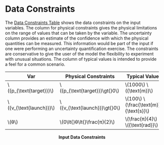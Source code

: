 # Data Constraints

The [Data Constraints Table]() shows the data constraints on the input variables. The column for physical constraints gives the physical limitations on the range of values that can be taken by the variable. The uncertainty column provides an estimate of the confidence with which the physical quantities can be measured. This information would be part of the input if one were performing an uncertainty quantification exercise. The constraints are conservative to give the user of the model the flexibility to experiment with unusual situations. The column of typical values is intended to provide a feel for a common scenario.

<div id="Table:InDataConstraints">

|Var|Physical Constraints|Typical Value|Uncert.|
|-|-|-|-|
|\\({p_{\text{target}}}\\)|\\({p_{\text{target}}}\gt{}0\\)|\\(1000\\) \\({\text{m}}\\)|10\\(\\%\\)|
|\\({v_{\text{launch}}}\\)|\\({v_{\text{launch}}}\gt{}0\\)|\\(100\\) \\(\frac{\text{m}}{\text{s}}\\)|10\\(\\%\\)|
|\\(θ\\)|\\(0\lt{}θ\lt{}\frac{π}{2}\\)|\\(\frac{π}{4}\\) \\({\text{rad}}\\)|10\\(\\%\\)|

**<p align="center">Input Data Constraints</p>**

</div>
